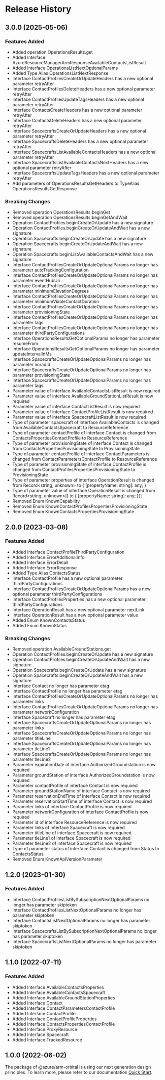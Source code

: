 # Release History
    
## 3.0.0 (2025-05-06)
    
### Features Added

  - Added operation OperationsResults.get
  - Added Interface AzureResourceManagerArmResponseAvailableContactsListResult
  - Added Interface OperationsListNextOptionalParams
  - Added Type Alias OperationsListNextResponse
  - Interface ContactProfilesCreateOrUpdateHeaders has a new optional parameter retryAfter
  - Interface ContactProfilesDeleteHeaders has a new optional parameter retryAfter
  - Interface ContactProfilesUpdateTagsHeaders has a new optional parameter retryAfter
  - Interface ContactsCreateHeaders has a new optional parameter retryAfter
  - Interface ContactsDeleteHeaders has a new optional parameter retryAfter
  - Interface SpacecraftsCreateOrUpdateHeaders has a new optional parameter retryAfter
  - Interface SpacecraftsDeleteHeaders has a new optional parameter retryAfter
  - Interface SpacecraftsListAvailableContactsHeaders has a new optional parameter retryAfter
  - Interface SpacecraftsListAvailableContactsNextHeaders has a new optional parameter retryAfter
  - Interface SpacecraftsUpdateTagsHeaders has a new optional parameter retryAfter
  - Add parameters of OperationsResultsGetHeaders to TypeAlias OperationsResultsGetResponse

### Breaking Changes

  - Removed operation OperationsResults.beginGet
  - Removed operation OperationsResults.beginGetAndWait
  - Operation ContactProfiles.beginCreateOrUpdate has a new signature
  - Operation ContactProfiles.beginCreateOrUpdateAndWait has a new signature
  - Operation Spacecrafts.beginCreateOrUpdate has a new signature
  - Operation Spacecrafts.beginCreateOrUpdateAndWait has a new signature
  - Operation Spacecrafts.beginListAvailableContactsAndWait has a new signature
  - Interface ContactProfilesCreateOrUpdateOptionalParams no longer has parameter autoTrackingConfiguration
  - Interface ContactProfilesCreateOrUpdateOptionalParams no longer has parameter eventHubUri
  - Interface ContactProfilesCreateOrUpdateOptionalParams no longer has parameter minimumElevationDegrees
  - Interface ContactProfilesCreateOrUpdateOptionalParams no longer has parameter minimumViableContactDuration
  - Interface ContactProfilesCreateOrUpdateOptionalParams no longer has parameter provisioningState
  - Interface ContactProfilesCreateOrUpdateOptionalParams no longer has parameter tags
  - Interface ContactProfilesCreateOrUpdateOptionalParams no longer has parameter thirdPartyConfigurations
  - Interface OperationsResultsGetOptionalParams no longer has parameter resumeFrom
  - Interface OperationsResultsGetOptionalParams no longer has parameter updateIntervalInMs
  - Interface SpacecraftsCreateOrUpdateOptionalParams no longer has parameter noradId
  - Interface SpacecraftsCreateOrUpdateOptionalParams no longer has parameter provisioningState
  - Interface SpacecraftsCreateOrUpdateOptionalParams no longer has parameter tags
  - Parameter value of interface AvailableContactsListResult is now required
  - Parameter value of interface AvailableGroundStationListResult is now required
  - Parameter value of interface ContactListResult is now required
  - Parameter value of interface ContactProfileListResult is now required
  - Parameter value of interface SpacecraftListResult is now required
  - Type of parameter spacecraft of interface AvailableContacts is changed from AvailableContactsSpacecraft to ResourceReference
  - Type of parameter contactProfile of interface Contact is changed from ContactsPropertiesContactProfile to ResourceReference
  - Type of parameter provisioningState of interface Contact is changed from ContactsPropertiesProvisioningState to ProvisioningState
  - Type of parameter contactProfile of interface ContactParameters is changed from ContactParametersContactProfile to ResourceReference
  - Type of parameter provisioningState of interface ContactProfile is changed from ContactProfilesPropertiesProvisioningState to ProvisioningState
  - Type of parameter properties of interface OperationResult is changed from Record<string, unknown> to {
        [propertyName: string]: any;
    }
  - Type of parameter value of interface OperationResult is changed from Record<string, unknown>[] to {
        [propertyName: string]: any;
    }[]
  - Removed Enum KnownCapability
  - Removed Enum KnownContactProfilesPropertiesProvisioningState
  - Removed Enum KnownContactsPropertiesProvisioningState
    
    
## 2.0.0 (2023-03-08)
    
### Features Added

  - Added Interface ContactProfileThirdPartyConfiguration
  - Added Interface ErrorAdditionalInfo
  - Added Interface ErrorDetail
  - Added Interface ErrorResponse
  - Added Type Alias ContactsStatus
  - Interface ContactProfile has a new optional parameter thirdPartyConfigurations
  - Interface ContactProfilesCreateOrUpdateOptionalParams has a new optional parameter thirdPartyConfigurations
  - Interface ContactProfilesProperties has a new optional parameter thirdPartyConfigurations
  - Interface OperationResult has a new optional parameter nextLink
  - Interface OperationResult has a new optional parameter value
  - Added Enum KnownContactsStatus
  - Added Enum KnownStatus

### Breaking Changes

  - Removed operation AvailableGroundStations.get
  - Operation ContactProfiles.beginCreateOrUpdate has a new signature
  - Operation ContactProfiles.beginCreateOrUpdateAndWait has a new signature
  - Operation Spacecrafts.beginCreateOrUpdate has a new signature
  - Operation Spacecrafts.beginCreateOrUpdateAndWait has a new signature
  - Interface Contact no longer has parameter etag
  - Interface ContactProfile no longer has parameter etag
  - Interface ContactProfilesCreateOrUpdateOptionalParams no longer has parameter links
  - Interface ContactProfilesCreateOrUpdateOptionalParams no longer has parameter networkConfiguration
  - Interface Spacecraft no longer has parameter etag
  - Interface SpacecraftsCreateOrUpdateOptionalParams no longer has parameter links
  - Interface SpacecraftsCreateOrUpdateOptionalParams no longer has parameter titleLine
  - Interface SpacecraftsCreateOrUpdateOptionalParams no longer has parameter tleLine1
  - Interface SpacecraftsCreateOrUpdateOptionalParams no longer has parameter tleLine2
  - Parameter expirationDate of interface AuthorizedGroundstation is now required
  - Parameter groundStation of interface AuthorizedGroundstation is now required
  - Parameter contactProfile of interface Contact is now required
  - Parameter groundStationName of interface Contact is now required
  - Parameter reservationEndTime of interface Contact is now required
  - Parameter reservationStartTime of interface Contact is now required
  - Parameter links of interface ContactProfile is now required
  - Parameter networkConfiguration of interface ContactProfile is now required
  - Parameter id of interface ResourceReference is now required
  - Parameter links of interface Spacecraft is now required
  - Parameter titleLine of interface Spacecraft is now required
  - Parameter tleLine1 of interface Spacecraft is now required
  - Parameter tleLine2 of interface Spacecraft is now required
  - Type of parameter status of interface Contact is changed from Status to ContactsStatus
  - Removed Enum KnownApiVersionParameter
    
    
## 1.2.0 (2023-01-30)
    
### Features Added

  - Interface ContactProfilesListBySubscriptionNextOptionalParams no longer has parameter skiptoken
  - Interface ContactProfilesListNextOptionalParams no longer has parameter skiptoken
  - Interface ContactsListNextOptionalParams no longer has parameter skiptoken
  - Interface SpacecraftsListBySubscriptionNextOptionalParams no longer has parameter skiptoken
  - Interface SpacecraftsListNextOptionalParams no longer has parameter skiptoken
    
    
## 1.1.0 (2022-07-11)
    
### Features Added

  - Added Interface AvailableContactsProperties
  - Added Interface AvailableContactsSpacecraft
  - Added Interface AvailableGroundStationProperties
  - Added Interface Contact
  - Added Interface ContactParametersContactProfile
  - Added Interface ContactProfile
  - Added Interface ContactProfileProperties
  - Added Interface ContactsPropertiesContactProfile
  - Added Interface ProxyResource
  - Added Interface Spacecraft
  - Added Interface TrackedResource
    
    
## 1.0.0 (2022-06-02)

The package of @azure/arm-orbital is using our next generation design principles. To learn more, please refer to our documentation [Quick Start](https://aka.ms/azsdk/js/mgmt/quickstart).

